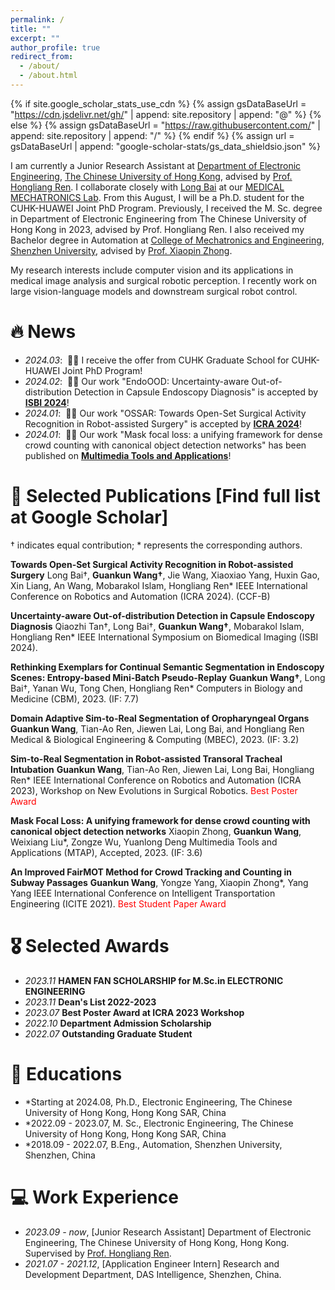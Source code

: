 ```yaml
---
permalink: /
title: ""
excerpt: ""
author_profile: true
redirect_from: 
  - /about/
  - /about.html
---
```


{% if site.google_scholar_stats_use_cdn %}
{% assign gsDataBaseUrl = "https://cdn.jsdelivr.net/gh/" | append: site.repository | append: "@" %}
{% else %}
{% assign gsDataBaseUrl = "https://raw.githubusercontent.com/" | append: site.repository | append: "/" %}
{% endif %}
{% assign url = gsDataBaseUrl | append: "google-scholar-stats/gs_data_shieldsio.json" %}

<span class='anchor' id='about-me'></span>

I am currently a Junior Research Assistant at [Department of Electronic Engineering](https://www.ee.cuhk.edu.hk/en-gb/), [The Chinese University of Hong Kong](https://www.cuhk.edu.hk/english/index.html), advised by [Prof. Hongliang Ren](https://www.ee.cuhk.edu.hk/en-gb/people/academic-staff/professors/prof-ren-hongliang). I collaborate closely with [Long Bai](https://longbai-cuhk.github.io/) at our [MEDICAL MECHATRONICS Lab](http://www.labren.org/mm/lab/). From this August, I will be a Ph.D. student for the CUHK-HUAWEI Joint PhD Program. Previously, I received the M. Sc. degree in Department of Electronic Engineering from The Chinese University of Hong Kong in 2023, advised by Prof. Hongliang Ren. I also received my Bachelor degree in Automation at [College of Mechatronics and Engineering](https://cmce.szu.edu.cn/), [Shenzhen University](https://www.szu.edu.cn/), advised by [Prof. Xiaopin Zhong](https://cmce.szu.edu.cn/info/1429/3795.htm).

My research interests include computer vision and its applications in medical image analysis and surgical robotic perception. I recently work on large vision-language models and downstream surgical robot control.

<!-- <img src="images/my.jpg" alt="sym" width="50%" style="display: block; margin: 0 auto;"> -->


# 🔥 News
- *2024.03*: &nbsp;🎉🎉 I receive the offer from CUHK Graduate School for CUHK-HUAWEI Joint PhD Program!
- *2024.02*: &nbsp;🎉🎉 Our work "EndoOOD: Uncertainty-aware Out-of-distribution Detection in Capsule Endoscopy Diagnosis" is accepted by [**ISBI 2024**](https://biomedicalimaging.org/2024/)!
- *2024.01*: &nbsp;🎉🎉 Our work "OSSAR: Towards Open-Set Surgical Activity Recognition in Robot-assisted Surgery" is accepted by [**ICRA 2024**](https://2024.ieee-icra.org/)!
- *2024.01*: &nbsp;🎉🎉 Our work "Mask focal loss: a unifying framework for dense crowd counting with canonical object detection networks" has been published on [**Multimedia Tools and Applications**](https://link.springer.com/journal/11042)!

<!-- # 📝 Ongoing Project


<div class='paper-box'>
<div class='paper-box-image'><div><div class="badge">CAD</div><img src='images/ONE.png' alt="sym" width="100%"></div></div>
<div class='paper-box-image'><div><div class="badge">Real Machine</div><img src='images/onecable.gif' alt="sym" width="100%"></div></div>
<div class='paper-box-image'><div><div class="badge">SOFA Simulation</div><img src='images/onesim.gif' alt="sym" width="100%"></div></div>
<div class='paper-box-text' markdown="1">

**OneCable Continuum Robot Project**


- Using only one cable to achieve 3 motions: Pushing, Pulling and Twisting
- Will submit to a top-tier journal!
</div>
</div>
 -->


# 📝 Selected Publications [Find full list at Google Scholar]
† indicates equal contribution; * represents the corresponding authors.

**Towards Open-Set Surgical Activity Recognition in Robot-assisted Surgery**
Long Bai†, **Guankun Wang†**, Jie Wang, Xiaoxiao Yang, Huxin Gao, Xin Liang, An Wang, Mobarakol Islam, 	Hongliang Ren*
IEEE International Conference on Robotics and Automation (ICRA 2024). (CCF-B)

**Uncertainty-aware Out-of-distribution Detection in Capsule Endoscopy Diagnosis**
Qiaozhi Tan†, Long Bai†, **Guankun Wang†**, Mobarakol Islam, Hongliang Ren*
IEEE International Symposium on Biomedical Imaging (ISBI 2024).

**Rethinking Exemplars for Continual Semantic Segmentation in Endoscopy Scenes: Entropy-based Mini-Batch Pseudo-Replay**
**Guankun Wang†**, Long Bai†, Yanan Wu, Tong Chen, Hongliang Ren*
Computers in Biology and Medicine (CBM), 2023. (IF: 7.7)

**Domain Adaptive Sim-to-Real Segmentation of Oropharyngeal Organs**
**Guankun Wang**, Tian-Ao Ren, Jiewen Lai, Long Bai, and Hongliang Ren
Medical & Biological Engineering & Computing (MBEC), 2023. (IF: 3.2)

**Sim-to-Real Segmentation in Robot-assisted Transoral Tracheal Intubation**
**Guankun Wang**, Tian-Ao Ren, Jiewen Lai, Long Bai, Hongliang Ren*
IEEE International Conference on Robotics and Automation (ICRA 2023), Workshop on New Evolutions in Surgical Robotics.
<font color="red">Best Poster Award</font>

**Mask Focal Loss: A unifying framework for dense crowd counting with canonical object detection networks**
Xiaopin Zhong, **Guankun Wang**, Weixiang Liu*, Zongze Wu, Yuanlong Deng
Multimedia Tools and Applications (MTAP), Accepted, 2023. (IF: 3.6)

**An Improved FairMOT Method for Crowd Tracking and Counting in Subway Passages**
**Guankun Wang**, Yongze Yang, Xiaopin Zhong*, Yang Yang
IEEE International Conference on Intelligent Transportation Engineering (ICITE 2021).
<font color="red">Best Student Paper Award</font>


# 🎖 Selected Awards
- *2023.11* **HAMEN FAN SCHOLARSHIP for M.Sc.in ELECTRONIC ENGINEERING**
- *2023.11* **Dean's List 2022-2023**
- *2023.07* **Best Poster Award at ICRA 2023 Workshop**
- *2022.10* **Department Admission Scholarship**
- *2022.07* **Outstanding Graduate Student**


# 📖 Educations
- *Starting at 2024.08, Ph.D., Electronic Engineering, The Chinese University of Hong Kong, Hong Kong SAR, China
- *2022.09 - 2023.07, M. Sc., Electronic Engineering, The Chinese University of Hong Kong, Hong Kong SAR, China
- *2018.09 - 2022.07, B.Eng., Automation, Shenzhen University, Shenzhen, China


# 💻 Work Experience
- *2023.09 - now*, [Junior Research Assistant] Department of Electronic Engineering, The Chinese University of Hong Kong, Hong Kong. Supervised by [Prof. Hongliang Ren](https://www.ee.cuhk.edu.hk/en-gb/people/academic-staff/professors/prof-ren-hongliang).
- *2021.07 - 2021.12*, [Application Engineer Intern] Research and Development Department, DAS Intelligence, Shenzhen, China.
